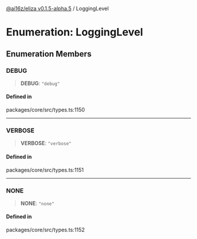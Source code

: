 [@ai16z/eliza v0.1.5-alpha.5](../index.md) / LoggingLevel

# Enumeration: LoggingLevel

## Enumeration Members

### DEBUG

> **DEBUG**: `"debug"`

#### Defined in

packages/core/src/types.ts:1150

***

### VERBOSE

> **VERBOSE**: `"verbose"`

#### Defined in

packages/core/src/types.ts:1151

***

### NONE

> **NONE**: `"none"`

#### Defined in

packages/core/src/types.ts:1152
